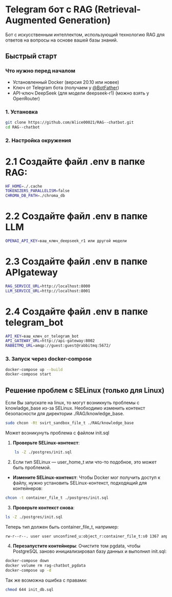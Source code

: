 # Telegram бот с RAG (Retrieval-Augmented Generation)

Бот с искусственным интеллектом, использующий технологию RAG для ответов на вопросы на основе вашей базы знаний.

## Быстрый старт

### Что нужно перед началом

- Установленный Docker (версия 20.10 или новее)
- Ключ от Telegram бота (получаем у [@BotFather](https://t.me/BotFather))
- API-ключ DeepSeek (для модели deepseek-r1) (можно взять у OpenRouter)

### 1. Установка

```bash
git clone https://github.com/Alice00021/RAG--chatbot.git
cd RAG--chatbot
```

### 2. Настройка окружения

# 2.1 Создайте файл .env в папке RAG:

```bash
HF_HOME=./.cache 
TOKENIZERS_PARALLELISM=false 
CHROMA_DB_PATH=./chroma_db
```
# 2.2 Создайте файл .env в папке LLM
```bash
OPENAI_API_KEY=ваш_ключ_deepseek_r1 или другой модели
```
# 2.3 Создайте файл .env в папке APIgateway
```bash
RAG_SERVICE_URL=http://localhost:8000
LLM_SERVICE_URL=http://localhost:8001
```
# 2.4 Создайте файл .env в папке telegram_bot
```bash
API_KEY=ваш_ключ_от_telegram_bot
API_GATEWAY_URL=http://api-gateway:8002
RABBITMQ_URL=amqp://guest:guest@rabbitmq:5672/
```
### 3. Запуск через docker-compose
```bash
docker-compose up --build
docker-compose start
```

## Решение проблем с SELinux (только для Linux)

Если Вы запускате на linux, то могут возникнуть проблемы с knowladge_base из-за SELinux.
Необходимо изменить контекст безопасности для директории ./RAG/knowledge_base.
```bash
sudo chcon -Rt svirt_sandbox_file_t ./RAG/knowledge_base
```
Может возникунуть проблема с файлом init.sql
1. **Проверьте SELinux-контекст**:
```bash
    ls -Z ./postgres/init.sql
```
2.  Если тип SELinux — user_home_t или что-то подобное, это может быть проблемой.
- **Измените SELinux-контекст**: Чтобы Docker мог получить доступ к файлу, нужно установить SELinux-контекст, подходящий для контейнеров:
```bash
chcon -t container_file_t ./postgres/init.sql
```
3. **Проверьте контекст снова**:
```bash
ls -Z ./postgres/init.sql
```
Теперь тип должен быть container_file_t, например:
```bash
rw-r--r--. user user unconfined_u:object_r:container_file_t:s0 1367 апр 23 08:31 ./postgres/init.sql
```
4. **Перезапустите контейнеры**: Очистите том pgdata, чтобы PostgreSQL заново инициализировал базу данных и выполнил init.sql:

```bash
docker-compose down
docker volume rm rag-chatbot_pgdata
docker-compose up -d
```
Так же возможна ошибка с правами:
```bash
chmod 644 init_db.sql
```






